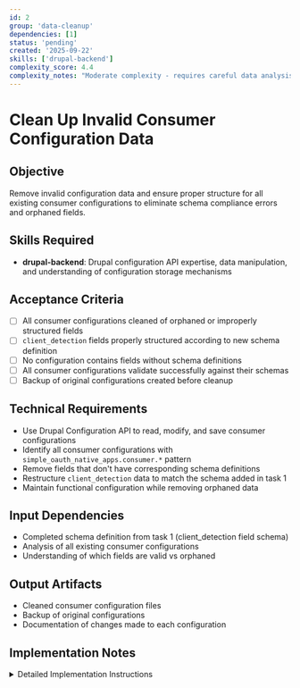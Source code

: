 ```yaml
---
id: 2
group: 'data-cleanup'
dependencies: [1]
status: 'pending'
created: '2025-09-22'
skills: ['drupal-backend']
complexity_score: 4.4
complexity_notes: "Moderate complexity - requires careful data analysis and Drupal config API usage"
---
```


# Clean Up Invalid Consumer Configuration Data

## Objective

Remove invalid configuration data and ensure proper structure for all existing consumer configurations to eliminate schema compliance errors and orphaned fields.

## Skills Required

- **drupal-backend**: Drupal configuration API expertise, data manipulation, and understanding of configuration storage mechanisms

## Acceptance Criteria

- [ ] All consumer configurations cleaned of orphaned or improperly structured fields
- [ ] `client_detection` fields properly structured according to new schema definition
- [ ] No configuration contains fields without schema definitions
- [ ] All consumer configurations validate successfully against their schemas
- [ ] Backup of original configurations created before cleanup

## Technical Requirements

- Use Drupal Configuration API to read, modify, and save consumer configurations
- Identify all consumer configurations with `simple_oauth_native_apps.consumer.*` pattern
- Remove fields that don't have corresponding schema definitions
- Restructure `client_detection` data to match the schema added in task 1
- Maintain functional configuration while removing orphaned data

## Input Dependencies

- Completed schema definition from task 1 (client_detection field schema)
- Analysis of all existing consumer configurations
- Understanding of which fields are valid vs orphaned

## Output Artifacts

- Cleaned consumer configuration files
- Backup of original configurations
- Documentation of changes made to each configuration

## Implementation Notes

<details>
<summary>Detailed Implementation Instructions</summary>

1. **Backup existing configurations**:
   ```bash
   # Export all consumer configs for backup
   drush config:export --partial simple_oauth_native_apps.consumer.*
   # Or manually backup with:
   mkdir -p /tmp/oauth_consumer_backup
   drush sql:query "SELECT name, data FROM config WHERE name LIKE 'simple_oauth_native_apps.consumer.%'" > /tmp/oauth_consumer_backup/original_configs.sql
   ```

2. **Identify all consumer configurations**:
   ```bash
   # List all consumer configs
   drush sql:query "SELECT name FROM config WHERE name LIKE 'simple_oauth_native_apps.consumer.%'"
   ```

3. **Analyze current data structure**:
   - Get each consumer config: `drush config:get simple_oauth_native_apps.consumer.X`
   - Document current structure and identify orphaned fields
   - Compare against schema definition to identify valid vs invalid fields

4. **Clean up configurations using PHP/Drush**:
   ```php
   // Example cleanup script
   $config_factory = \Drupal::configFactory();
   $configs = $config_factory->listAll('simple_oauth_native_apps.consumer.');

   foreach ($configs as $config_name) {
     $config = $config_factory->getEditable($config_name);
     $data = $config->getRawData();

     // Remove empty client_detection arrays if they serve no purpose
     if (isset($data['client_detection']) && empty($data['client_detection'])) {
       unset($data['client_detection']);
     }

     // Restructure client_detection if needed based on new schema
     // ... additional cleanup logic ...

     $config->setData($data)->save();
   }
   ```

5. **Validation steps**:
   - Clear cache: `drush cache:rebuild`
   - Verify configurations load: `drush config:get simple_oauth_native_apps.consumer.1`
   - Check for schema errors in admin/reports/status
   - Test consumer form functionality

6. **Handle edge cases**:
   - Empty configurations
   - Configurations with only invalid fields
   - Configurations with mixed valid/invalid data
   - Ensure no functional data is lost during cleanup
</details>
